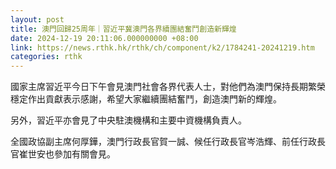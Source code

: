 ```yaml
---
layout: post
title: 澳門回歸25周年｜習近平冀澳門各界續團結奮鬥創造新輝煌
date: 2024-12-19 20:11:06.000000000 +08:00
link: https://news.rthk.hk/rthk/ch/component/k2/1784241-20241219.htm
categories: rthk
---
```


國家主席習近平今日下午會見澳門社會各界代表人士，對他們為澳門保持長期繁榮穩定作出貢獻表示感謝，希望大家繼續團結奮鬥，創造澳門新的輝煌。

另外，習近平亦會見了中央駐澳機構和主要中資機構負責人。

全國政協副主席何厚鏵，澳門行政長官賀一誠、候任行政長官岑浩輝、前任行政長官崔世安也參加有關會見。
